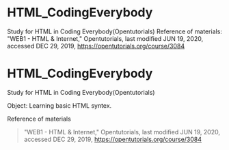 # HTML_CodingEverybody
Study for HTML in Coding Everybody(Opentutorials)
Reference of materials: "WEB1 - HTML & Internet," Opentutorials, last modified JUN 19, 2020, accessed DEC 29, 2019, https://opentutorials.org/course/3084

# HTML_CodingEverybody
   
Study for HTML in Coding Everybody(Opentutorials)
   
Object: Learning basic HTML syntex.
   
Reference of materials   
>"WEB1 - HTML & Internet," Opentutorials, last modified JUN 19, 2020, accessed DEC 29, 2019, <https://opentutorials.org/course/3084>

